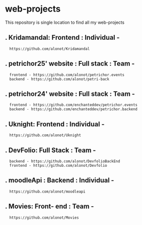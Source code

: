 # web-projects

This repository is single location to find all my web-projects
  
  ## .  Kridamandal: Frontend : Individual -
      https://github.com/alonot/Kridamandal
  ## .  petrichor25' website : Full stack : Team -
      frontend - https://github.com/alonot/petrichor.events
      backend - https://github.com/alonot/petri-back
  ## .  petrichor24' website : Full stack : Team -
      frontend - https://github.com/enchanteddev/petrichor.events
      backend - https://github.com/enchanteddev/petrichor.backend
  ## .  Uknight: Frontend : Individual -
      https://github.com/alonot/Uknight
  ## .  DevFolio: Full Stack : Team -
      backend - https://github.com/alonot/DevfolioBackEnd
      frontend - https://github.com/alonot/Devfolio
  ## .  moodleApi : Backend : Individual -
      https://github.com/alonot/moodleapi
  ## .  Movies: Front- end : Team - 
      https://github.com/alonot/Movies
